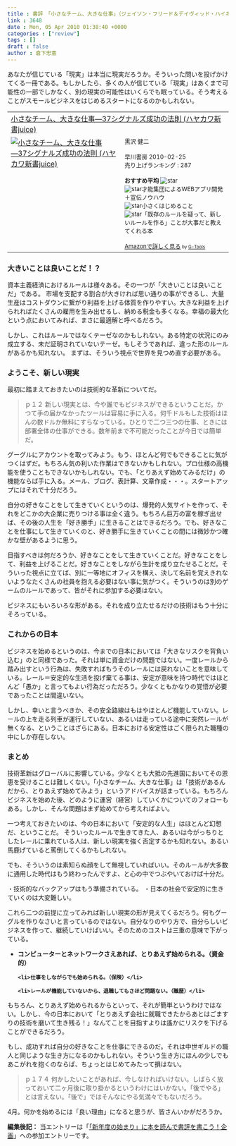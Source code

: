 ```yaml
---
title : 書評　「小さなチーム、大きな仕事」（ジェイソン・フリード＆デイヴィッド・ハイネマイヤー・ハンソン）
link : 3648
date : Mon, 05 Apr 2010 01:38:40 +0000
categories : ["review"]
tags : []
draft : false
author : 倉下忠憲
---
```


あなたが信じている「現実」は本当に現実だろうか。そういった問いを投げかけてくる一冊である。もしかしたら、多くの人が信じている「現実」はあくまで可能性の一部でしかなく、別の現実の可能性はいくらでも眠っている。そう考えることがスモールビジネスをはじめるスタートになるのかもしれない。

<table  border="0" cellpadding="5"><tr><td colspan="2"><a href="http://www.amazon.co.jp/%E5%B0%8F%E3%81%95%E3%81%AA%E3%83%81%E3%83%BC%E3%83%A0%E3%80%81%E5%A4%A7%E3%81%8D%E3%81%AA%E4%BB%95%E4%BA%8B%E2%80%9537%E3%82%B7%E3%82%B0%E3%83%8A%E3%83%AB%E3%82%BA%E6%88%90%E5%8A%9F%E3%81%AE%E6%B3%95%E5%89%87-%E3%83%8F%E3%83%A4%E3%82%AB%E3%83%AF%E6%96%B0%E6%9B%B8juice-%E3%82%B8%E3%82%A7%E3%82%A4%E3%82%BD%E3%83%B3-%E3%83%95%E3%83%AA%E3%83%BC%E3%83%89/dp/4153200115%3FSubscriptionId%3D15SMZCTB9V8NGR2TW082%26tag%3Drashita1000-22%26linkCode%3Dxm2%26camp%3D2025%26creative%3D165953%26creativeASIN%3D4153200115" target="_top">小さなチーム、大きな仕事―37シグナルズ成功の法則 (ハヤカワ新書juice)</a><img src="http://www.assoc-amazon.jp/e/ir?t=rashita1000-22&l=ur2&o=9" width="1" height="1" style="border: none;" alt="" /></td></tr><tr><td valign="top"><a href="http://www.amazon.co.jp/%E5%B0%8F%E3%81%95%E3%81%AA%E3%83%81%E3%83%BC%E3%83%A0%E3%80%81%E5%A4%A7%E3%81%8D%E3%81%AA%E4%BB%95%E4%BA%8B%E2%80%9537%E3%82%B7%E3%82%B0%E3%83%8A%E3%83%AB%E3%82%BA%E6%88%90%E5%8A%9F%E3%81%AE%E6%B3%95%E5%89%87-%E3%83%8F%E3%83%A4%E3%82%AB%E3%83%AF%E6%96%B0%E6%9B%B8juice-%E3%82%B8%E3%82%A7%E3%82%A4%E3%82%BD%E3%83%B3-%E3%83%95%E3%83%AA%E3%83%BC%E3%83%89/dp/4153200115%3FSubscriptionId%3D15SMZCTB9V8NGR2TW082%26tag%3Drashita1000-22%26linkCode%3Dxm2%26camp%3D2025%26creative%3D165953%26creativeASIN%3D4153200115" target="_top"><img src="http://ecx.images-amazon.com/images/I/41uuWhm0XdL._SL160_.jpg" border="0" alt="小さなチーム、大きな仕事―37シグナルズ成功の法則 (ハヤカワ新書juice)" /></a></td><td valign="top"><font size="-1">黒沢 健二 <br /><br />早川書房  2010-02-25<br />売り上げランキング : 287<br /><br /><strong>おすすめ平均  </strong><img src="http://g-images.amazon.com/images/G/01/detail/stars-4-0.gif" alt="star" /><br /><img src="http://g-images.amazon.com/images/G/01/detail/stars-3-0.gif" alt="star" />才能集団によるWEBアプリ開発＋宣伝ノウハウ<br /><img src="http://g-images.amazon.com/images/G/01/detail/stars-4-0.gif" alt="star" />小さくはじめること<br /><img src="http://g-images.amazon.com/images/G/01/detail/stars-4-0.gif" alt="star" />「既存のルールを疑って、新しいルールを作る」ことが大事だと教えてくれる本<br /><br /><a href="http://www.amazon.co.jp/%E5%B0%8F%E3%81%95%E3%81%AA%E3%83%81%E3%83%BC%E3%83%A0%E3%80%81%E5%A4%A7%E3%81%8D%E3%81%AA%E4%BB%95%E4%BA%8B%E2%80%9537%E3%82%B7%E3%82%B0%E3%83%8A%E3%83%AB%E3%82%BA%E6%88%90%E5%8A%9F%E3%81%AE%E6%B3%95%E5%89%87-%E3%83%8F%E3%83%A4%E3%82%AB%E3%83%AF%E6%96%B0%E6%9B%B8juice-%E3%82%B8%E3%82%A7%E3%82%A4%E3%82%BD%E3%83%B3-%E3%83%95%E3%83%AA%E3%83%BC%E3%83%89/dp/4153200115%3FSubscriptionId%3D15SMZCTB9V8NGR2TW082%26tag%3Drashita1000-22%26linkCode%3Dxm2%26camp%3D2025%26creative%3D165953%26creativeASIN%3D4153200115" target="_top">Amazonで詳しく見る</a></font><font size="-2"> by <a href="http://www.goodpic.com/mt/aws/index.html" >G-Tools</a></font></td></tr></table>

<h3>大きいことは良いことだ！？</h3>
資本主義経済におけるルールは様々ある。その一つが「大きいことは良いことだ」である。
市場を支配する割合が大きければ思い通りの事ができるし、大量生産はコストダウンに繋がり利益を上げる体質を作りやすい。大きな利益を上げられればたくさんの雇用を生み出せるし、納める税金も多くなる。幸福の最大化という点においてみれば、まさに最適解と呼べるだろう。

しかし、これはルールではなくテーゼなのかもしれない。ある特定の状況にのみ成立する、未だ証明されていないテーゼ。もしそうであれば、違った形のルールがあるかも知れない。
まずは、そういう視点で世界を見つめ直す必要がある。

<h3>ようこそ、新しい現実</h3>
最初に踏まえておきたいのは技術的な革新についてだ。

<blockquote>
ｐ１２
新しい現実とは、今や誰でもビジネスができるということだ。かつて手の届かなかったツールは容易に手に入る。何千ドルもした技術はほんの数ドルか無料にすらなっている。ひとりで二つ三つの仕事、ときには部署全体の仕事ができる。数年前まで不可能だったことが今日では簡単だ。
</blockquote>

グーグルにアカウントを取ってみよう。もう、ほとんど何でもできることに気がつくはずだ。もちろん気の利いた作業はできないかもしれない。プロ仕様の高機能を使うこともできないかもしれない。でも、「とりあえず始めてみるだけ」の機能ならば手に入る。メール、ブログ、表計算、文章作成・・・。スタートアップにはそれで十分だろう。

自分の好きなことをして生きていくというのは、爆発的人気サイトを作って、それをどこかの大企業に売りつける事は全く違う。もちろん巨万の富を稼ぎ出せば、その後の人生を「好き勝手」に生きることはできるだろう。でも、好きなことを仕事にして生きていくのと、好き勝手に生きていくことの間には微妙かつ確かな壁があるように思う。

目指すべきは何だろうか、好きなことをして生きていくことだ。好きなことをして、利益を上げることだ。好きなことをしながら生計を成り立たせることだ。そういった視点に立てば、別に一等地にオフィスを構え、決して名前を覚えきれないようなたくさんの社員を抱える必要はない事に気がつく。そういうのは別のゲームのルールであって、皆がそれに参加する必要はない。

ビジネスにもいろいろな形がある。それを成り立たせるだけの技術はもう十分にそろっている。

<h3>これからの日本</h3>
ビジネスを始めるというのは、今までの日本においては「大きなリスクを背負い込む」のと同様であった。それは単に資金だけの問題ではない。一度レールから踏み出すという行為は、失敗すればもうそのレールには戻れないことを意味している。レール＝安定的な生活を投げ棄てる事は、安定が意味を持つ時代ではほとんど「愚か」と言ってもよい行為だっただろう。少なくともかなりの覚悟が必要であったことは間違いない。

しかし、幸いと言うべきか、その安全路線はもはやほとんど機能していない。レールの上を走る列車が運行していない、あるいは走っている途中に突然レールが無くなる、ということはざらにある。日本における安定性はごく限られた職種の中にしか存在しない。

<h3>まとめ</h3>
技術革新はグローバルに影響している。少なくとも大抵の先進国においてその恩恵を受けることは難しくない。「小さなチーム、大きな仕事」は「技術があるんだから、とりあえず始めてみよう」というアドバイスが詰まっている。もちろんビジネスを始めた後、どのように運営（経営）していくかについてのフォローもある。しかし、そんな問題はまず始めてから考えればよい。

一つ考えておきたいのは、今の日本において「安定的な人生」はほとんど幻想だ、ということだ。
そういったルールで生きてきた人、あるいは今がっちりとしたレールに乗れている人は、新しい現実を強く否定するかも知れない。あるい馬鹿げていると罵倒してくるかもしれない。

でも、そういうのは素知らぬ顔をして無視していればいい。そのルールが大多数に通用した時代はもう終わったんですよ、と心の中でつぶやいておけば十分だ。

・技術的なバックアップはもう準備されている。
・日本の社会で安定的に生きていくのは大変難しい。

これら二つの前提に立ってみれば新しい現実の形が見えてくるだろう。何もグーグルを作りなさいと言っているのではない。自分なりのやり方で、自分らしいビジネスを作って、継続していけばいい。そのためのコストは三重の意味で下がっている。

<strong><ul>
	<li>コンピューターとネットワークさえあれば、とりあえず始められる。（資金的）</li>

	<li>仕事をしながらでも始められる。（保険）</li>

	<li>レールが機能していないから、退職してもさほど問題ない。（職歴）</li>
</ul></strong>




もちろん、とりあえず始められるからといって、それが簡単というわけではない。しかし、今の日本において「とりあえず会社に就職できたからあとはごますりの技術を磨いて生き残る！」なんてことを目指すよりは遙かにリスクを下げることができるだろう。

もし、成功すれば自分の好きなことを仕事にできるのだ。それは中世ギルドの職人と同じような生き方になるのかもしれない。そういう生き方にほんの少しでもあこがれを抱くのならば、ちょっとはじめてみたって損はない。

<blockquote>
ｐ１７４
何かしたいことがあれば、今しなければいけない。しばらく放っておいて二ヶ月後に取り掛かるというわけにはいかない。「後でやる」とは言えない。「後で」ではそんなにやる気満々でもないだろう。
</blockquote>

4月。何かを始めるには「良い理由」になると思うが、皆さんいかがだろうか。

<div class="column">
<strong>編集後記：</strong>
当エントリーは「<a href="https://rashita.net/blog/?p=3646">「新年度の始まり」に本を読んで書評を書こう！企画</a>」への参加エントリーです。
</div>